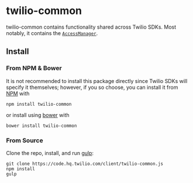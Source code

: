 twilio-common
=============

twilio-common contains functionality shared across Twilio SDKs. Most notably,
it contains the [`AccessManager`](lib/accessmanager.js).

Install
-------

### From NPM & Bower

It is not recommended to install this package directly since Twilio SDKs will
specify it themselves; however, if you so choose, you can install it from
[NPM](https://www.npmjs.com/package/twilio-common) with

```
npm install twilio-common
```

or install using [bower](http://bower.io) with

```
bower install twilio-common
```

### From Source

Clone the repo, install, and run [gulp](http://gulpjs.com/):

```
git clone https://code.hq.twilio.com/client/twilio-common.js
npm install
gulp
```
